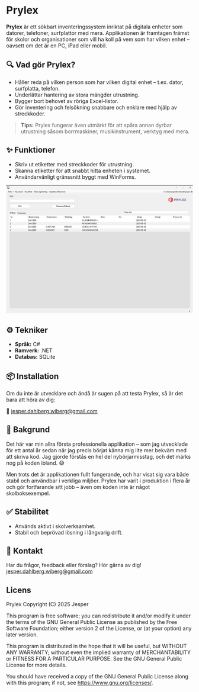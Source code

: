 # Prylex

**Prylex** är ett sökbart inventeringssystem inriktat på digitala enheter som datorer, telefoner, surfplattor med mera. Applikationen är framtagen främst för skolor och organisationer som vill ha koll på vem som har vilken enhet – oavsett om det är en PC, iPad eller mobil.

## 🔍 Vad gör Prylex?

- Håller reda på vilken person som har vilken digital enhet – t.ex. dator, surfplatta, telefon.
- Underlättar hantering av stora mängder utrustning.
- Bygger bort behovet av röriga Excel-listor.
- Gör inventering och felsökning snabbare och enklare med hjälp av streckkoder.

> **Tips:** Prylex fungerar även utmärkt för att spåra annan dyrbar utrustning såsom borrmaskiner, musikinstrument, verktyg med mera.

## ✨ Funktioner

- Skriv ut etiketter med streckkoder för utrustning.
- Skanna etiketter för att snabbt hitta enheten i systemet.
- Användarvänligt gränssnitt byggt med WinForms.

![Förhandvisning](https://github.com/wiberg8/Prylex/raw/master/prylexexempel.png)

## ⚙️ Tekniker

- **Språk:** C#  
- **Ramverk:** .NET  
- **Databas:** SQLite

## 📦 Installation

Om du inte är utvecklare och ändå är sugen på att testa Prylex, så är det bara att höra av dig:

📧 [jesper.dahlberg.wiberg@gmail.com](mailto:jesper.dahlberg.wiberg@gmail.com)

## 🧾 Bakgrund

Det här var min allra första professionella applikation – som jag utvecklade för ett antal år sedan när jag precis börjat känna mig lite mer bekväm med att skriva kod. Jag gjorde förstås en hel del nybörjarmisstag, och det märks nog på koden ibland. 😅

Men trots det är applikationen fullt fungerande, och har visat sig vara både stabil och användbar i verkliga miljöer. Prylex har varit i produktion i flera år och gör fortfarande sitt jobb – även om koden inte är något skolboksexempel.

## ✅ Stabilitet

- Används aktivt i skolverksamhet.
- Stabil och beprövad lösning i långvarig drift.

## 📧 Kontakt

Har du frågor, feedback eller förslag? Hör gärna av dig!  
[jesper.dahlberg.wiberg@gmail.com](mailto:jesper.dahlberg.wiberg@gmail.com)

## Licens
Prylex
Copyright (C) 2025  Jesper

This program is free software; you can redistribute it and/or
modify it under the terms of the GNU General Public License
as published by the Free Software Foundation; either version 2
of the License, or (at your option) any later version.

This program is distributed in the hope that it will be useful,
but WITHOUT ANY WARRANTY; without even the implied warranty of
MERCHANTABILITY or FITNESS FOR A PARTICULAR PURPOSE.  See the
GNU General Public License for more details.

You should have received a copy of the GNU General Public License
along with this program; if not, see
<https://www.gnu.org/licenses/>.

